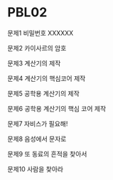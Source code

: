 # PBL02
문제1 비밀번호 XXXXXX

문제2 카이사르의 암호

문제3 계산기의 제작

문제4 계산기의 핵심코어 제작

문제5 공학용 계산기의 제작

문제6 공학용 계산기의 핵심 코어 제작

문제7 자비스가 필요해!

문제8 음성에서 문자로

문제9 또 동료의 흔적을 찾아서

문제10 사람을 찾아라

